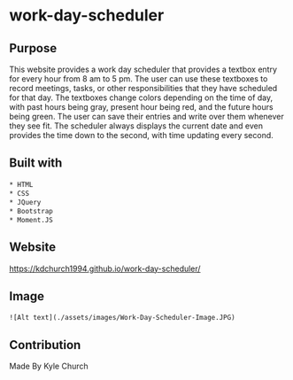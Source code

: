 # work-day-scheduler

## Purpose
This website provides a work day scheduler that provides a textbox entry for every hour from 8 am to 5 pm. The user can use these textboxes to record meetings, tasks, or other responsibilities that they have scheduled for that day. The textboxes change colors depending on the time of day, with past hours being gray, present hour being red, and the future hours being green. The user can save their entries and write over them whenever they see fit. The scheduler always displays the current date and even provides the time down to the second, with time updating every second. 

## Built with
    * HTML
    * CSS
    * JQuery
    * Bootstrap
    * Moment.JS
## Website
 https://kdchurch1994.github.io/work-day-scheduler/

 ## Image
    ![Alt text](./assets/images/Work-Day-Scheduler-Image.JPG)
 ## Contribution
 Made By Kyle Church